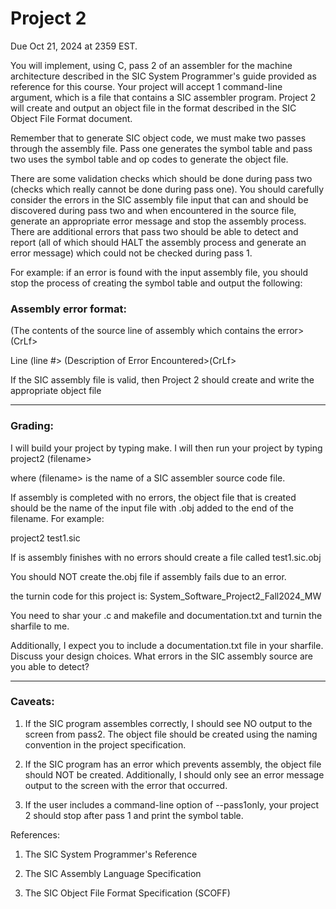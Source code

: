 # Project 2

Due Oct 21, 2024 at 2359 EST.

 
You will implement, using C, pass 2 of an assembler for the machine architecture described in the SIC System Programmer's guide provided as reference for this course.  Your project will accept 1 command-line argument, which is a file that contains a SIC assembler program. Project 2 will create and output an object file in the format described in the SIC Object File Format document. 

Remember that to generate SIC object code, we must make two passes through the assembly file. Pass one generates the symbol table and pass two uses the symbol table and op codes to generate the object file.   

There are some validation checks which should be done during pass two (checks which really cannot be done during pass one). You should carefully consider the errors in the SIC assembly file input that can and should be discovered during pass two and when encountered in the source file,  generate an appropriate error message and stop the assembly process. There are additional errors that pass two should be able to detect and report (all of which should HALT the assembly process and generate an error message) which could not be checked during pass 1. 

For example: if an error is found with the input assembly file, you should stop the process of creating the symbol table and output the following:

### Assembly error format:

(The contents of the source line of assembly which contains the error>(CrLf>

Line (line #> (Description of Error Encountered>(CrLf>

If the SIC assembly file is valid, then Project 2 should create and write the appropriate object file

----------------------------------------------------------------------------------------------------------------------

### Grading:
I will build your project by typing make.  I will then run your project by typing project2 (filename>

where (filename> is the name of a SIC assembler source code file.

If assembly is completed with no errors, the object file that is created should be the name of the input file with .obj added to the end of the filename. For example:

project2 test1.sic

If is assembly finishes with no errors should create a file called test1.sic.obj

You should NOT create the.obj file if assembly fails due to an error.

the turnin code for this project is:  System_Software_Project2_Fall2024_MW

You need to shar your .c and makefile and documentation.txt  and turnin the sharfile to me. 

Additionally, I expect you to include a documentation.txt file in your sharfile. Discuss your design choices. What errors in the SIC assembly source are you able to detect?

----------------------------------------------------------------------------------------------------------------------

### Caveats:
1. If the SIC program assembles correctly, I should see NO output to the screen from pass2. The object file should be created using the naming convention in the project specification.

2. If the SIC program has an error which prevents assembly, the object file should NOT be created. Additionally, I should only see an error message output to the screen with the error that occurred.

3. If the user includes a command-line option of --pass1only, your project 2 should stop after pass 1 and print the symbol table.

References:

1. The SIC System Programmer's Reference

2. The SIC Assembly Language Specification

3. The SIC Object File Format Specification (SCOFF)
